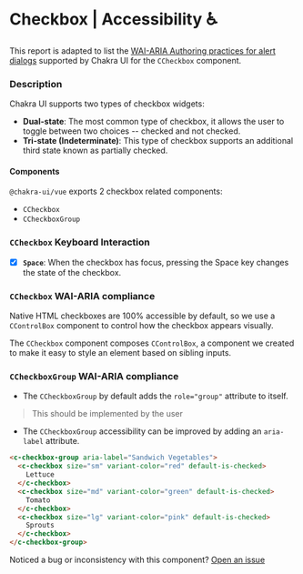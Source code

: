 # Checkbox | Accessibility ♿️

This report is adapted to list the [WAI-ARIA Authoring practices for alert dialogs](https://www.w3.org/WAI/ARIA/apg/patterns/checkbox/) supported by Chakra UI for the `CCheckbox` component.

### Description

Chakra UI supports two types of checkbox widgets:

- **Dual-state**: The most common type of checkbox, it allows the user to toggle between two choices -- checked and not checked.
- **Tri-state (Indeterminate)**: This type of checkbox supports an additional third state known as partially checked.

#### Components

`@chakra-ui/vue` exports 2 checkbox related components:

- `CCheckbox`
- `CCheckboxGroup`

### `CCheckbox` Keyboard Interaction

- [x] **`Space`**: When the checkbox has focus, pressing the Space key changes the state of the checkbox.

### `CCheckbox` WAI-ARIA compliance

Native HTML checkboxes are 100% accessible by default, so we use a `CControlBox` component to control how the checkbox appears visually.

The `CCheckbox` component composes `CControlBox`, a component we created to make it easy to style an element based on sibling inputs.

### `CCheckboxGroup` WAI-ARIA compliance

- The `CCheckboxGroup` by default adds the `role="group"` attribute to itself.

> This should be implemented by the user

- The `CCheckboxGroup` accessibility can be improved by adding an `aria-label` attribute.

```html
<c-checkbox-group aria-label="Sandwich Vegetables">
  <c-checkbox size="sm" variant-color="red" default-is-checked>
    Lettuce
  </c-checkbox>
  <c-checkbox size="md" variant-color="green" default-is-checked>
    Tomato
  </c-checkbox>
  <c-checkbox size="lg" variant-color="pink" default-is-checked>
    Sprouts
  </c-checkbox>
</c-checkbox-group>
```

Noticed a bug or inconsistency with this component? [Open an issue](https://github.com/chakra-ui/chakra-ui-vue/issues/new/choose)
